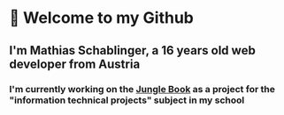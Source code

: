 # 👋 Welcome to my Github
## I'm Mathias Schablinger, a 16 years old web developer from Austria
### I'm currently working on the [Jungle Book](https://github.com/htl-leo-itp-2325-4-5AHITM/jungle-book) as a project for the "information technical projects" subject in my school
